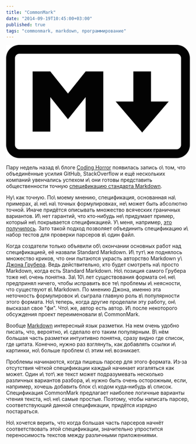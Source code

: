 ```yaml
---
title: "CommonMark"
date: "2014-09-19T10:45:00+03:00"
published: true
tags: "commonmark, markdown, программирование"
---
```


![](/images/3rd-party/markdown-logo.png "Markdown logo")

Пару недель назад в\ блоге [Coding Horror][coding-horror] появилась запись о\ том, что объединённые усилия GitHub,
StackOverflow и ещё нескольких компаний увенчались успехом и\ они готовы представить общественности точную [спецификацию
стандарта Markdown][spec].

Ну\ как точную. По\ моему мнению, спецификация, основанная на\ примерах, а\ не\ на\ точных формулировках, не\ может быть
абсолютно точной. Иначе придётся описывать множество всяческих граничных вариантов. И\ нет гарантий, что
кто&#8209;нибудь не\ придумает пример, который не\ покрывается спецификацией. У\ меня, например, [это получилось][bug].
Зато такой подход позволяет объединить спецификацию и\ набор тестов для проверки парсеров в\ один файл.

Когда создатели только объявили об\ окончании основных работ над спецификацией, её назвали Standard Markdown. И\ тут\ же
поднялось множество криков, что они пытаются украсть авторство Markdown у\ [Джона Грубера][gruber]. Ведь действительно,
кто будет смотреть на\ просто Markdown, когда есть Standard Markdown. Но\ позиция самого Грубера тоже не\ очень понятна.
За\ 10\ лет существования формата он\ не\ предпринял ничего, чтобы исправить все те\ проблемы и\ неясности, что
существуют в\ Markdown. По мнению Джона, именно эта неточность формулировок и\ сыграла главную роль в\ популярности
этого формата. Но\ теперь, когда другие проделали эту работу, он\ высказал свое "фи". Что\ же, автор есть автор.
И\ после некоторого обсуждения проект переименовали в\ CommonMark.

Вообще [Markdown] интересный язык разметки. На нем очень удобно писать, что, вероятно, и\ сделало его таким популярным.
В\ нём большая часть разметки интуитивно понятна, сразу видно где список, где цитата. Конечно, нужно раз взглянуть, как
добавлять ссылки и\ картинки, но\ больше проблем с\ этим не\ возникает.

Проблемы начинаются, когда пишешь парсер для этого формата. Из&#8209;за отсутствия чёткой спецификации каждый начинает
изгаляться как может. Один и\ тот\ же текст может подразумевать несколько различных вариантов разбора, и\ нужно быть
очень осторожным, если, например, хочешь добавить блок с\ кодом куда&#8209;нибудь в\ список. Спецификация CommonMark
предлагает наиболее логичные варианты чтения текста, но\ не\ самые простые. Поэтому, чтобы написать парсер,
соответствующий данной спецификации, придётся изрядно постараться.

Но\ хочется верить, что когда большая часть парсеров начнёт соответствовать этой спецификации, значительно упростится
переносимость текстов между различными приложениями.

[bug]: https://github.com/jgm/stmd/issues/94
[coding-horror]: http://blog.codinghorror.com/
[gruber]: http://daringfireball.net/
[Markdown]: https://en.wikipedia.org/wiki/Markdown
[spec]: https://jgm.github.io/stmd/spec.html
